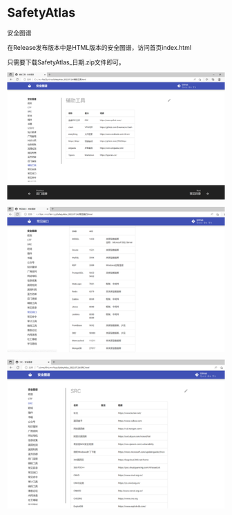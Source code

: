 # SafetyAtlas
安全图谱 

在Release发布版本中是HTML版本的安全图谱，访问首页index.html

只需要下载SafetyAtlas_日期.zip文件即可。

![](test1.png)

![](test2.png)


![](test3.png)
